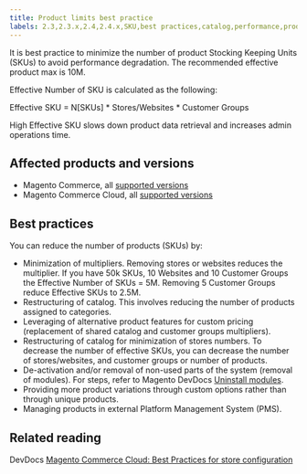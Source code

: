 ```yaml
---
title: Product limits best practice
labels: 2.3,2.3.x,2.4,2.4.x,SKU,best practices,catalog,performance,product,stores
---
```


It is best practice to minimize the number of product Stocking Keeping Units (SKUs) to avoid performance degradation. The recommended effective product max is 10M.

Effective Number of SKU is calculated as the following:  
  
Effective SKU = N\[SKUs\] \* Stores/Websites \* Customer Groups  
  
High Effective SKU slows down product data retrieval and increases admin operations time.

## Affected products and versions

* Magento Commerce, all [supported versions](https://magento.com/sites/default/files/magento-software-lifecycle-policy.pdf) 
* Magento Commerce Cloud, all [supported versions](https://magento.com/sites/default/files/magento-software-lifecycle-policy.pdf)

## Best practices

You can reduce the number of products (SKUs) by:

* Minimization of multipliers. Removing stores or websites reduces the multiplier. If you have 50k SKUs, 10 Websites and 10 Customer Groups the Effective Number of SKUs = 5M. Removing 5 Customer Groups reduce Effective SKUs to 2.5M.
* Restructuring of catalog. This involves reducing the number of products assigned to categories.
* Leveraging of alternative product features for custom pricing (replacement of shared catalog and customer groups multipliers). 
* Restructuring of catalog for minimization of stores numbers. To decrease the number of effective SKUs, you can decrease the number of stores/websites, and customer groups or number of products. 
* De-activation and/or removal of non-used parts of the system (removal of modules). For steps, refer to Magento DevDocs [Uninstall modules](https://devdocs.magento.com/guides/v2.4/install-gde/install/cli/install-cli-uninstall-mods.html). 
* Providing more product variations through custom options rather than through unique products.
* Managing products in external Platform Management System (PMS). 

## Related reading

DevDocs [Magento Commerce Cloud: Best Practices for store configuration](https://devdocs.magento.com/cloud/configure/configure-best-practices.html?itm_source=devdocs&amp;itm_medium=search_page&amp;itm_campaign=federated_search&amp;itm_term=price%20rules)